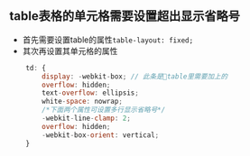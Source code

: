 ## table表格的单元格需要设置超出显示省略号
-   首先需要设置table的属性`table-layout: fixed;`
-   其次再设置其单元格的属性
```js
    td: {
        display: -webkit-box; // 此条是table里需要加上的
        overflow: hidden;
        text-overflow: ellipsis;
        white-space: nowrap;
        /*下面两个属性可设置多行显示省略号*/
        -webkit-line-clamp: 2; 
        overflow: hidden;
        -webkit-box-orient: vertical;
    }
```
